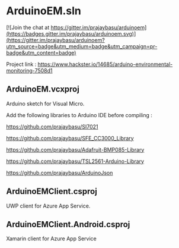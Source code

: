 # ArduinoEM.sln

[![Join the chat at https://gitter.im/prajaybasu/arduinoem](https://badges.gitter.im/prajaybasu/arduinoem.svg)](https://gitter.im/prajaybasu/arduinoem?utm_source=badge&utm_medium=badge&utm_campaign=pr-badge&utm_content=badge)

Project link : https://www.hackster.io/14685/arduino-environmental-monitoring-7508d1
## ArduinoEM.vcxproj
Arduino sketch for Visual Micro.

Add the following libraries to Arduino IDE before compiling :

https://github.com/prajaybasu/SI7021

https://github.com/prajaybasu/SFE_CC3000_Library

https://github.com/prajaybasu/Adafruit-BMP085-Library

https://github.com/prajaybasu/TSL2561-Arduino-Library

https://github.com/prajaybasu/ArduinoJson
## ArduinoEMClient.csproj
UWP client for Azure App Service.
## ArduinoEMClient.Android.csproj
Xamarin client for Azure App Service

